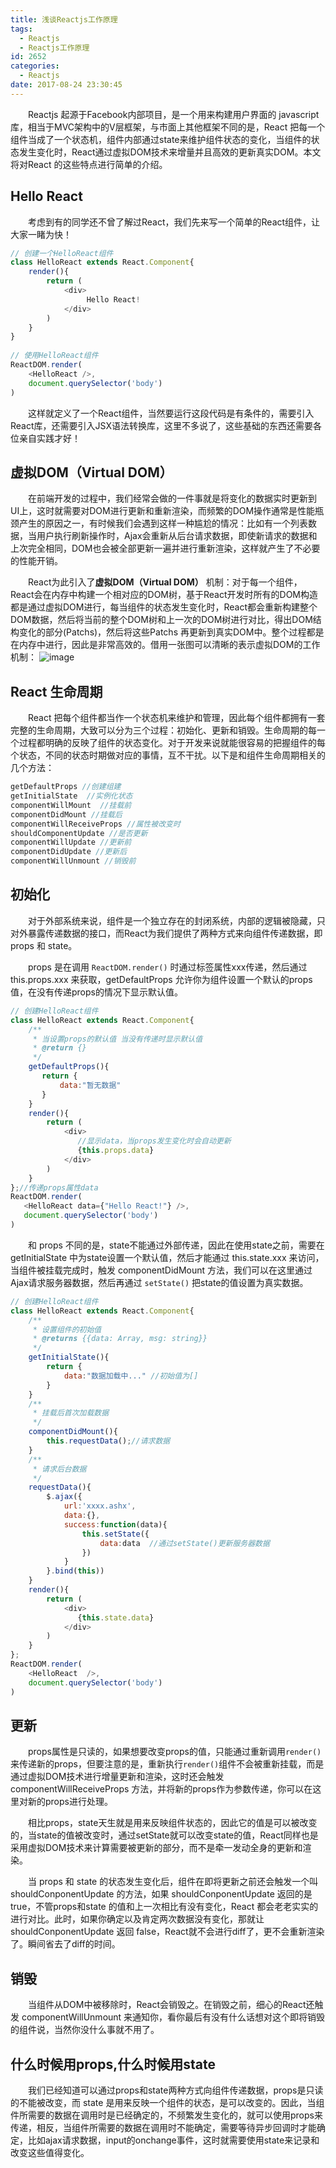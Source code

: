```yaml
---
title: 浅谈Reactjs工作原理
tags:
  - Reactjs
  - Reactjs工作原理
id: 2652
categories:
  - Reactjs
date: 2017-08-24 23:30:45
---
```

&emsp;&emsp;Reactjs 起源于Facebook内部项目，是一个用来构建用户界面的 javascript 库，相当于MVC架构中的V层框架，与市面上其他框架不同的是，React 把每一个组件当成了一个状态机，组件内部通过state来维护组件状态的变化，当组件的状态发生变化时，React通过虚拟DOM技术来增量并且高效的更新真实DOM。本文将对React 的这些特点进行简单的介绍。

## Hello React 

&emsp;&emsp;考虑到有的同学还不曾了解过React，我们先来写一个简单的React组件，让大家一睹为快！
```javascript
// 创建一个HelloReact组件
class HelloReact extends React.Component{
    render(){
        return (
            <div>
                 Hello React!
            </div>
        )
    }
}
 
// 使用HelloReact组件
ReactDOM.render(
    <HelloReact />,
    document.querySelector('body')
)
```
&emsp;&emsp;这样就定义了一个React组件，当然要运行这段代码是有条件的，需要引入React库，还需要引入JSX语法转换库，这里不多说了，这些基础的东西还需要各位亲自实践才好！

## 虚拟DOM（Virtual DOM）
&emsp;&emsp;在前端开发的过程中，我们经常会做的一件事就是将变化的数据实时更新到UI上，这时就需要对DOM进行更新和重新渲染，而频繁的DOM操作通常是性能瓶颈产生的原因之一，有时候我们会遇到这样一种尴尬的情况：比如有一个列表数据，当用户执行刷新操作时，Ajax会重新从后台请求数据，即使新请求的数据和上次完全相同，DOM也会被全部更新一遍并进行重新渲染，这样就产生了不必要的性能开销。

&emsp;&emsp;React为此引入了**虚拟DOM（Virtual DOM）**
机制：对于每一个组件，React会在内存中构建一个相对应的DOM树，基于React开发时所有的DOM构造都是通过虚拟DOM进行，每当组件的状态发生变化时，React都会重新构建整个DOM数据，然后将当前的整个DOM树和上一次的DOM树进行对比，得出DOM结构变化的部分(Patchs)，然后将这些Patchs 再更新到真实DOM中。整个过程都是在内存中进行，因此是非常高效的。借用一张图可以清晰的表示虚拟DOM的工作机制：
![image](http://www.npm8.com/wp-content/uploads/2017/08/virtualdom.jpg)

## React 生命周期

&emsp;&emsp;React 把每个组件都当作一个状态机来维护和管理，因此每个组件都拥有一套完整的生命周期，大致可以分为三个过程：初始化、更新和销毁。生命周期的每一个过程都明确的反映了组件的状态变化。对于开发来说就能很容易的把握组件的每个状态，不同的状态时期做对应的事情，互不干扰。以下是和组件生命周期相关的几个方法：
```javascript
getDefaultProps //创建组建
getInitialState  //实例化状态
componentWillMount  //挂载前
componentDidMount //挂载后
componentWillReceiveProps //属性被改变时
shouldComponentUpdate //是否更新
componentWillUpdate //更新前
componentDidUpdate //更新后
componentWillUnmount //销毁前
```
## 初始化
&emsp;&emsp;对于外部系统来说，组件是一个独立存在的封闭系统，内部的逻辑被隐藏，只对外暴露传递数据的接口，而React为我们提供了两种方式来向组件传递数据，即 props 和 state。

&emsp;&emsp;props 是在调用 `ReactDOM.render()` 时通过标签属性xxx传递，然后通过 this.props.xxx 来获取，getDefaultProps 允许你为组件设置一个默认的props值，在没有传递props的情况下显示默认值。
```javascript
// 创建HelloReact组件
class HelloReact extends React.Component{
    /**
     * 当设置props的默认值 当没有传递时显示默认值
     * @return {}
     */
    getDefaultProps(){
       return {
           data:"暂无数据"
       }
    }
    render(){
        return (
            <div>
               //显示data，当props发生变化时会自动更新
               {this.props.data}
            </div>
        )
    }
};//传递props属性data
ReactDOM.render(
   <HelloReact data={"Hello React!"} />,
   document.querySelector('body')
)
```
&emsp;&emsp;和 props 不同的是，state不能通过外部传递，因此在使用state之前，需要在 getInitialState 中为state设置一个默认值，然后才能通过 this.state.xxx 来访问，当组件被挂载完成时，触发 componentDidMount 方法，我们可以在这里通过Ajax请求服务器数据，然后再通过 `setState()` 把state的值设置为真实数据。
```javascript
// 创建HelloReact组件
class HelloReact extends React.Component{
    /**
     * 设置组件的初始值
     * @returns {{data: Array, msg: string}}
     */
    getInitialState(){
        return {
            data:"数据加载中..." //初始值为[]
        }
    }
    /**
     * 挂载后首次加载数据
     */
    componentDidMount(){
        this.requestData();//请求数据
    }
    /**
     * 请求后台数据
     */
    requestData(){
        $.ajax({
            url:'xxxx.ashx',
            data:{},
            success:function(data){
                this.setState({
                    data:data  //通过setState()更新服务器数据
                })
            }
        }.bind(this))
    }
    render(){
        return (
            <div>
               {this.state.data}
            </div>
        )
    }
};
ReactDOM.render(
    <HelloReact  />,
    document.querySelector('body')
)
```
## 更新

&emsp;&emsp;props属性是只读的，如果想要改变props的值，只能通过重新调用`render()`来传递新的props，但要注意的是，重新执行`render()`组件不会被重新挂载，而是通过虚拟DOM技术进行增量更新和渲染，这时还会触发 componentWillReceiveProps 方法，并将新的props作为参数传递，你可以在这里对新的props进行处理。

&emsp;&emsp;相比props，state天生就是用来反映组件状态的，因此它的值是可以被改变的，当state的值被改变时，通过setState就可以改变state的值，React同样也是采用虚拟DOM技术来计算需要被更新的部分，而不是牵一发动全身的更新和渲染。

&emsp;&emsp;当 props 和 state 的状态发生变化后，组件在即将更新之前还会触发一个叫 shouldConponentUpdate 的方法，如果 shouldConponentUpdate 返回的是 true，不管props和state 的值和上一次相比有没有变化，React 都会老老实实的进行对比。此时，如果你确定以及肯定两次数据没有变化，那就让 shouldConponentUpdate 返回 false，React就不会进行diff了，更不会重新渲染了。瞬间省去了diff的时间。

## 销毁

&emsp;&emsp;当组件从DOM中被移除时，React会销毁之。在销毁之前，细心的React还触发 componentWillUnmount 来通知你，看你最后有没有什么话想对这个即将销毁的组件说，当然你没什么事就不用了。

## 什么时候用props,什么时候用state

&emsp;&emsp;我们已经知道可以通过props和state两种方式向组件传递数据，props是只读的不能被改变，而 state 是用来反映一个组件的状态，是可以改变的。因此，当组件所需要的数据在调用时是已经确定的，不频繁发生变化的，就可以使用props来传递，相反，当组件所需要的数据在调用时不能确定，需要等待异步回调时才能确定，比如ajax请求数据，input的onchange事件，这时就需要使用state来记录和改变这些值得变化。